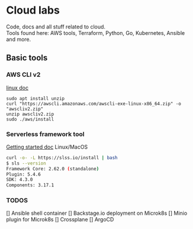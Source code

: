 # Cloud labs

Code, docs and all stuff related to cloud.  
Tools found here: AWS tools, Terraform, Python, Go, Kubernetes, Ansible and more.  

## Basic tools

### AWS CLI v2

[linux doc](https://docs.aws.amazon.com/cli/latest/userguide/install-cliv2-linux.html)

```
sudo apt install unzip
curl "https://awscli.amazonaws.com/awscli-exe-linux-x86_64.zip" -o "awscliv2.zip"
unzip awscliv2.zip
sudo ./aws/install
```

### Serverless framework tool

[Getting started doc](https://www.serverless.com/framework/docs/getting-started)
Linux/MacOS  
```bash
curl -o- -L https://slss.io/install | bash
$ sls --version
Framework Core: 2.62.0 (standalone)
Plugin: 5.4.6
SDK: 4.3.0
Components: 3.17.1
```

### TODOS

[] Ansible shell container
[] Backstage.io deployment on Microk8s
[] Minio plugin for Microk8s
[] Crossplane
[] ArgoCD
